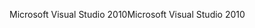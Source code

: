 <span data-ttu-id="0b8b2-101">Microsoft Visual Studio 2010</span><span class="sxs-lookup"><span data-stu-id="0b8b2-101">Microsoft Visual Studio 2010</span></span>
